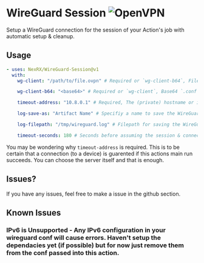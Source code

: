 # WireGuard Session ![OpenVPN](https://www.wireguard.com/favicon.ico)

Setup a WireGuard connection for the session of your Action's job with automatic setup & cleanup.

## Usage

```yml
- uses: NexRX/WireGuard-Session@v1
  with:
    wg-client: "/path/to/file.ovpn" # Required or `wg-client-b64`, Filepath to a (`.conf`) client

    wg-client-b64: "<base64>" # Required or `wg-client`, Base64 `.conf` file contents

    timeout-address: "10.8.0.1" # Required, The (private) hostname or ip for timeout testing connection to

    log-save-as: "Artifact Name" # Specifiy a name to save the WireGuard logs as an artifact

    log-filepath: "/tmp/wireguard.log" # Filepath for saving the WireGuard logs to [Example is default]

    timeout-seconds: 180 # Seconds before assuming the session & connection has failed [Example is default]
```
You may be wondering why `timeout-address` is required. This is to be certain that a connection (to a device) is guarented if this actions main run succeeds. You can choose the server itself and that is enough.

## Issues?
If you have any issues, feel free to make a issue in the github section.

## Known Issues

### IPv6 is Unsupported - Any IPv6 configuration in your wireguard conf will cause errors. Haven't setup the dependacies yet (if possible) but for now just remove them from the conf passed into this action.
